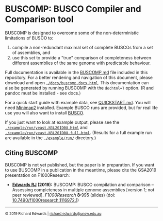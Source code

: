 # BUSCOMP: BUSCO Compiler and Comparison tool

BUSCOMP is designed to overcome some of the non-deterministic limitations of BUSCO to:

1. compile a non-redundant maximal set of complete BUSCOs from a set of assemblies, and
2. use this set to provide a "true" comparison of completeness between different assemblies of the same genome
with predictable behaviour.

Full documentation is available in the [BUSCOMP.md](./BUSCOMP.md) file included in this repository. For a better rendering and navigation of this document, please download and open [`./docs/buscomp.docs.html`](./docs/buscomp.docs.html). This documentation can also be generated by running BUSCOMP with the `dochtml=T` option. (R and pandoc must be installed - see docs.) 

For a quick start guide with example data, see [QUICKSTART.md](./QUICKSTART.md). You will need [Minimap2](https://github.com/lh3/minimap2) installed. Example BUSCO runs are provided, but for real life use you will also want to install [BUSCO](https://busco.ezlab.org/).

If you just want to look at example output, please see the [`./example/run/yeast.N3L20ID0U.html`](https://github.com/slimsuite/buscomp/blob/master/example/run/yeast.N3L20ID0U.html) and [`./example/run/yeast.N3L20ID0U.full.html`](https://github.com/slimsuite/buscomp/blob/master/example/run/yeast.N3L20ID0U.full.html). (Results for a full example run are available in the [`./example/run/`](./example/run/) directory.)

## Citing BUSCOMP

BUSCOMP is not yet published, but the paper is in preparation. If you want to use BUSCOMP in a publication in the meantime, please cite the GSA2019 presentation on F1000Research:

* **<u>Edwards RJ</u> (2019):** BUSCOMP: BUSCO compilation and comparison – Assessing completeness in multiple genome assemblies [version 1; not peer reviewed]. _F1000Research_ <b>8:</b>995 (slides) (doi: [10.7490/f1000research.1116972.1](https://f1000research.com/slides/8-995))

---

<small>&copy; 2019 Richard Edwards | richard.edwards@unsw.edu.au</small>
